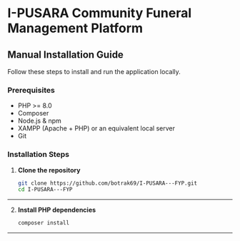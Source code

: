 # I-PUSARA Community Funeral Management Platform

## Manual Installation Guide

Follow these steps to install and run the application locally.

### Prerequisites
- PHP >= 8.0
- Composer
- Node.js & npm
- XAMPP (Apache + PHP) or an equivalent local server
- Git

### Installation Steps

1. **Clone the repository**
   ```bash
   git clone https://github.com/botrak69/I-PUSARA---FYP.git
   cd I-PUSARA---FYP

---

2. **Install PHP dependencies**
   ```bash
   composer install

---
